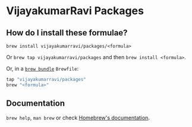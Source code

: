 # VijayakumarRavi Packages

## How do I install these formulae?

`brew install vijayakumarravi/packages/<formula>`

Or `brew tap vijayakumarravi/packages` and then `brew install <formula>`.

Or, in a [`brew bundle`](https://github.com/Homebrew/homebrew-bundle) `Brewfile`:

```ruby
tap "vijayakumarravi/packages"
brew "<formula>"
```

## Documentation

`brew help`, `man brew` or check [Homebrew's documentation](https://docs.brew.sh).
